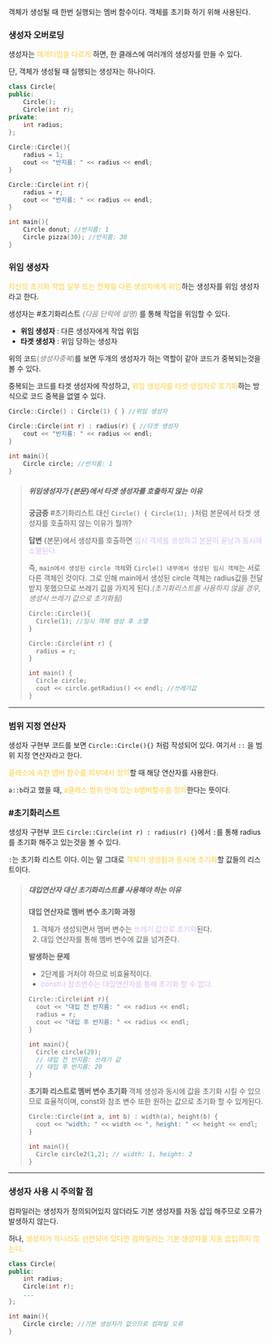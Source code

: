 객체가 생성될 때 한번 실행되는 멤버 함수이다.
객체를 초기화 하기 위해 사용된다.

### 생성자 오버로딩
생성자는 <span style="color:rgb(255, 207, 61)">매개타입을 다르게</span> 하면, 한 클래스에 여러개의 생성자를 만들 수 있다.

단, 객체가 생성될 때 실행되는 생성자는 하나이다. 

```cpp title:생성자오버로딩 hl:9,14
class Circle{   
public: 
	Circle();
	Circle(int r);
private:
	int radius;
};
 
Circle::Circle(){
	radius = 1;
	cout << "반지름: " << radius << endl;
}

Circle::Circle(int r){
	radius = r;
	cout << "반지름: " << radius << endl;
}

int main(){
	Circle donut; //반지름: 1
	Circle pizza(30); //반지름: 30
}
```

### 위임 생성자
<span style="color:rgb(255, 207, 61)">자신의 초기화 작업 일부 또는 전체를 다른 생성자에게 위임</span>하는 생성자를 위임 생성자라고 한다.

생성자는 #초기화리스트 <span style="color:rgb(125, 125, 125)">*(다음 단락에 설명)*</span> 를 통해 작업을 위임할 수 있다. 
- **위임 생성자** : 다른 생성자에게 작업 위임
- **타겟 생성자** : 위임 당하는 생성자

위의 코드<span style="color:rgb(125, 125, 125)">(*생성자중복*)</span>를 보면 두개의 생성자가 하는 역할이 같아 코드가 중복되는것을 볼 수 있다. 

중복되는 코드를 타겟 생성자에 작성하고, <span style="color:rgb(255, 207, 61)">위임 생성자를 타겟 생성자로 초기화</span>하는 방식으로 코드 중복을 없앨 수 있다.
```cpp title:위임생성자 hl:1
Circle::Circle() : Circle(1) { } //위임 생성자

Circle::Circle(int r) : radius(r) { //타겟 생성자
	cout << "반지름: " << radius << endl;
}
 
int main(){
	Circle circle; //반지름: 1
}
```
>##### 위임생성자가 {본문}에서 타겟 생성자를 호출하지 않는 이유 
>**궁금증**
>#초기화리스트 대신 `Circle() { Circle(1); }`처럼 본문에서 타겟 생성자를 호출하지 않는 이유가 뭘까?
>
>**답변**
>{본문}에서 생성자를 호출하면 <span style="color:rgb(221, 186, 248)">임시 객체를 생성하고 본문이 끝남과 동시에 소멸된다.</span> 
>
>즉, `main에서 생성된 circle 객체`와 `Circle() 내부에서 생성된 임시 객체`는 서로 다른 객체인 것이다. 그로 인해 main에서 생성된 circle 객체는 radius값을 전달받지 못했으므로 쓰레기 값을 가지게 된다.<span style="color:rgb(125, 125, 125)">*(초기화리스트를 사용하지 않을 경우, 생성시 쓰레기 값으로 초기화됨)*</span>
>```cpp title:잘못된위임생성자
>Circle::Circle(){
>	Circle(1); //임시 객체 생성 후 소멸
>}
>
>Circle::Circle(int r) {
>	radius = r;
>}
>
>int main() {
>	Circle circle;
>	cout << circle.getRadius() << endl; //쓰레기값
>}
>```

---

### 범위 지정 연산자
생성자 구현부 코드를 보면 `Circle::Circle(){}` 처럼 작성되어 있다. 
여기서 `::` 을 범위 지정 연산자라고 한다.

<span style="color:rgb(255, 207, 61)">클래스에 속한 멤버 함수를 외부에서 정의</span>할 때 해당 연산자를 사용한다. 

`a::b`라고 했을 때, <span style="color:rgb(255, 207, 61)">a클래스 범위 안에 있는 b멤버함수를 정의</span>한다는 뜻이다.

### #초기화리스트
생성자 구현부 코드 `Circle::Circle(int r) : radius(r) {}`에서 `:`를 통해 radius 를 초기화 해주고 있는것을 볼 수 있다.

`:`는 초기화 리스트 이다.
이는 말 그대로 <span style="color:rgb(255, 207, 61)">객체가 생성됨과 동시에 초기화</span>할 값들의 리스트이다.

>##### 대입연산자 대신 초기화리스트를 사용해야 하는 이유 
>**대입 연산자로 멤버 변수 초기화 과정**
>1. 객체가 생성되면서 멤버 변수는 <span style="color:rgb(221, 186, 248)">쓰레기 값으로 초기화</span>된다.
>2. 대입 연산자를 통해 멤버 변수에 값을 넘겨준다.
>
>**발생하는 문제**
>- 2단계를 거처야 하므로 비효율적이다.
>- <span style="color:rgb(221, 186, 248)">const나 참조변수는 대입연산자를 통해 초기화 할 수 없다. </span>
>```cpp title:초기화리스트사용x
>Circle::Circle(int r){ 
>	cout << "대입 전 반지름: " << radius << endl;
>	radius = r;
>	cout << "대입 후 반지름: " << radius << endl;
>} 
>
>int main(){
>	Circle circle(20);
>	// 대입 전 반지름: 쓰레기 값
>	// 대입 후 반지름: 20
>}
>```
>
>**초기화 리스트로 멤버 변수 초기화**
>객체 생성과 동시에 값을 초기화 시킬 수 있으므로 효율적이며, const와 참조 변수 또한 원하는 값으로 초기화 할 수 있게된다.
>```cpp title:초기화리스트사용o
>Circle::Circle(int a, int b) : width(a), height(b) {
>	cout << "width: " << width << ", height: " << height << endl;
>}  
>
>int main(){	
>	Circle circle2(1,2); // width: 1, height: 2
>}
>```

---

### 생성자 사용 시 주의할 점
컴파일러는 생성자가 정의되어있지 않더라도 기본 생성자를 자동 삽입 해주므로 오류가 발생하지 않는다.

허나, <span style="color:rgb(255, 207, 61)">생성자가 하나라도 선언되어 있다면 컴파일러는 기본 생성자를 자동 삽입하지 않는다.</span>
```cpp title:기본생성자자동삽입x
class Circle{
public:
	int radius;
	Circle(int r);
	...
};

int main(){
	Circle circle; //기본 생성자가 없으므로 컴파일 오류
}
```